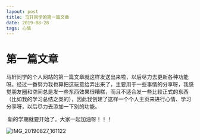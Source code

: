 ```yaml
---
layout: post
title: 马轩同学的第一篇文章 
date: 2019-08-28 
tags: 心情   
---
```



# 第一篇文章

​        马轩同学的个人网站的第一篇文章就这样发送出来啦，以后尽力去更新各种功能呀。经过一番努力我也算把这玩意给弄出来了，主要用于一些事情的分享呀，我感觉朋友圈和空间总是发一些东西效果很糟糕，而且不适合发一些比较正式的东西（比如我的学习总结之类的），因此我创建了这样一个个人主页来进行心情、学习分享呀，以后尽力去添加一下别的功能。

​		新的学期就要开始了。大家一起加油呀！！！

![IMG_20190827_161122](/Users/maxuan/Desktop/leopardpan.github.io-master/images/IMG_20190827_161122.jpg)